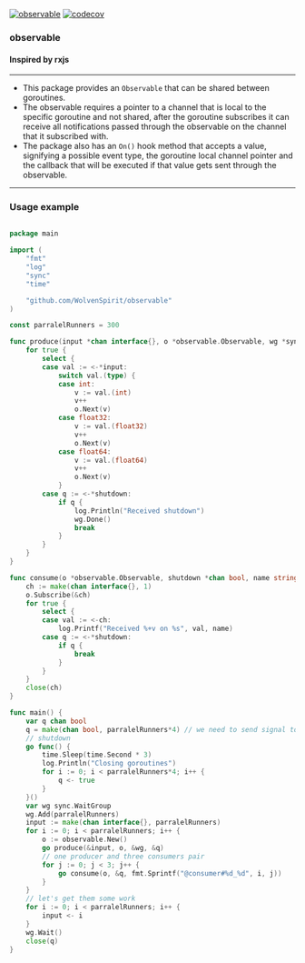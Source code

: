 [![observable](https://github.com/WolvenSpirit/observable/actions/workflows/go.yml/badge.svg)](https://github.com/WolvenSpirit/observable/actions/workflows/go.yml)
[![codecov](https://codecov.io/gh/WolvenSpirit/observable/branch/master/graph/badge.svg?token=TLWM6G8PWU)](https://codecov.io/gh/WolvenSpirit/observable)

### observable

#### Inspired by rxjs

------------------------------------------------------------------

- This package provides an `Observable` that can be shared between goroutines.
- The observable requires a pointer to a channel that is local to the specific goroutine and not shared, after the goroutine subscribes it can receive all notifications passed through the observable on the channel that it subscribed with.
- The package also has an `On()` hook method that accepts a value, signifying a possible event type, the goroutine local channel pointer and the callback that will be executed if that value gets sent through the observable.

------------------------------------------------------------------

### Usage example

```go

package main

import (
	"fmt"
	"log"
	"sync"
	"time"

	"github.com/WolvenSpirit/observable"
)

const parralelRunners = 300

func produce(input *chan interface{}, o *observable.Observable, wg *sync.WaitGroup, shutdown *chan bool) {
	for true {
		select {
		case val := <-*input:
			switch val.(type) {
			case int:
				v := val.(int)
				v++
				o.Next(v)
			case float32:
				v := val.(float32)
				v++
				o.Next(v)
			case float64:
				v := val.(float64)
				v++
				o.Next(v)
			}
		case q := <-*shutdown:
			if q {
				log.Println("Received shutdown")
				wg.Done()
				break
			}
		}
	}
}

func consume(o *observable.Observable, shutdown *chan bool, name string) {
	ch := make(chan interface{}, 1)
	o.Subscribe(&ch)
	for true {
		select {
		case val := <-ch:
			log.Printf("Received %+v on %s", val, name)
		case q := <-*shutdown:
			if q {
				break
			}
		}
	}
	close(ch)
}

func main() {
	var q chan bool
	q = make(chan bool, parralelRunners*4) // we need to send signal to 300 producers and 900 consumers
	// shutdown
	go func() {
		time.Sleep(time.Second * 3)
		log.Println("Closing goroutines")
		for i := 0; i < parralelRunners*4; i++ {
			q <- true
		}
	}()
	var wg sync.WaitGroup
	wg.Add(parralelRunners)
	input := make(chan interface{}, parralelRunners)
	for i := 0; i < parralelRunners; i++ {
		o := observable.New()
		go produce(&input, o, &wg, &q)
		// one producer and three consumers pair
		for j := 0; j < 3; j++ {
			go consume(o, &q, fmt.Sprintf("@consumer#%d_%d", i, j))
		}
	}
	// let's get them some work
	for i := 0; i < parralelRunners; i++ {
		input <- i
	}
	wg.Wait()
	close(q)
}

```
